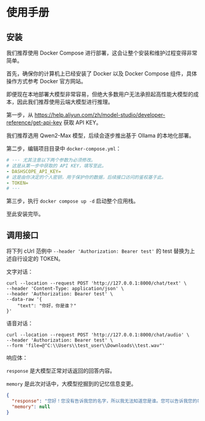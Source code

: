 # 使用手册

## 安装

我们推荐使用 Docker Compose 进行部署，这会让整个安装和维护过程变得非常简单。

首先，确保你的计算机上已经安装了 Docker 以及 Docker Compose 组件，具体操作方式参考 Docker 官方网站。

即便现在本地部署大模型非常容易，但绝大多数用户无法承担起高性能大模型的成本，因此我们推荐使用云端大模型进行推理。

第一步，从 https://help.aliyun.com/zh/model-studio/developer-reference/get-api-key 获取 API KEY。

我们推荐选用 Qwen2-Max 模型，后续会逐步推出基于 Ollama 的本地化部署。

第二步，编辑项目目录中 `docker-compose.yml`：

```yaml
# ··· 尤其注意以下两个参数为必须修改。
# 这是从第一步中获取的 API KEY，填写至此。
- DASHSCOPE_API_KEY=
# 这是由你决定的个人密钥，用于保护你的数据，后续接口访问的鉴权基于此。
- TOKEN=
# ···
```

第三步，执行 `docker compose up -d` 启动整个应用栈。

至此安装完毕。

## 调用接口

将下列 cUrl 范例中 `--header 'Authorization: Bearer test'` 的 test 替换为上述自行设定的 TOKEN。

文字对话：

```shell
curl --location --request POST 'http://127.0.0.1:8000/chat/text' \
--header 'Content-Type: application/json' \
--header 'Authorization: Bearer test' \
--data-raw '{
    "text": "你好，你是谁？"
}'
```

语音对话：

```shell
curl --location --request POST 'http://127.0.0.1:8000/chat/audio' \
--header 'Authorization: Bearer test' \
--form 'file=@"C:\\Users\\test_user\\Downloads\\test.wav"'
```

响应体：

`response` 是大模型正常对话返回的回答内容。

`memory` 是此次对话中，大模型挖掘到的记忆信息变更。

```json
{
  "response": "您好！您没有告诉我您的名字，所以我无法知道您是谁。您可以告诉我您的名字吗？",
  "memory": null
}
```